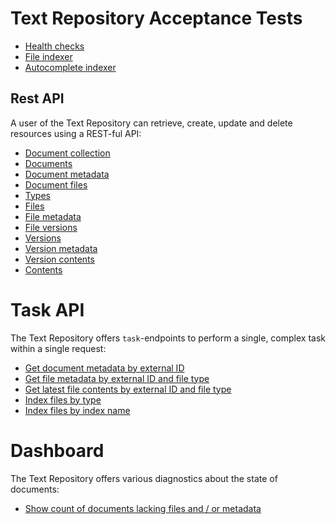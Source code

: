 # Text Repository Acceptance Tests

 - [Health checks](TestHealthChecks.md "c:run")
 - [File indexer](index/TestFileIndexer.md "c:run")
 - [Autocomplete indexer](index/TestAutocompleteIndexer.md "c:run")

## Rest API

A user of the Text Repository can retrieve, create, update and delete resources using a REST-ful API:

 - [Document collection](rest/TestRestDocumentCollection.md "c:run")
 - [Documents](rest/TestRestDocuments.md "c:run")
 - [Document metadata](rest/TestRestDocumentMetadata.md "c:run")
 - [Document files](rest/TestRestDocumentFiles.md "c:run")
 - [Types](rest/TestRestTypes.md "c:run")
 - [Files](rest/TestRestFiles.md "c:run")
 - [File metadata](rest/TestRestFileMetadata.md "c:run")
 - [File versions](rest/TestRestFileVersions.md "c:run")
 - [Versions](rest/TestRestVersions.md "c:run")
 - [Version metadata](rest/TestRestVersionMetadata.md "c:run")
 - [Version contents](rest/TestRestVersionContents.md "c:run")
 - [Contents](rest/TestRestContents.md "c:run")

# Task API

The Text Repository offers `task`-endpoints to perform a single, complex task within a single request:

 - [Get document metadata by external ID](task/TestFindDocumentMetadataByExternalId.md "c:run")
 - [Get file metadata by external ID and file type](task/TestFindFileMetadataByExternalId.md "c:run")
 - [Get latest file contents by external ID and file type](task/TestFindFileContentsByExternalId.md "c:run")
 - [Index files by type](task/TestIndexFilesByType.md "c:run")
 - [Index files by index name](task/TestIndexFilesByIndexName.md "c:run")
 
# Dashboard

The Text Repository offers various diagnostics about the state of documents:

 - [Show count of documents lacking files and / or metadata](dashboard/TestDashboard.md "c:run")
